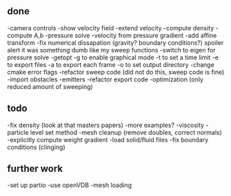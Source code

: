 ## done
-camera controls
-show velocity field
-extend velocity
-compute density
-compute A,b
-pressure solve
-velocity from pressure gradient
-add affine transform
-fix numerical dissapation (gravity? boundary conditions?) spoiler alert it was something dumb like my sweep functions
-switch to eigen for pressure solve
-getopt
    -g to enable graphical mode
    -t to set a time limit
    -e to export files
    -a to export each frame
    -o to set output directory
-change cmake error flags
-refactor sweep code (did not do this, sweep code is fine)
-import obstacles
-emitters
-refactor export code
-optimization (only reduced amount of sweeping)

## todo
-fix density (look at that masters papers)
-more examples?
-viscosity
-particle level set method
-mesh cleanup (remove doubles, correct normals)
-explicitly compute weight gradient
-load solid/fluid files
-fix boundary conditions (clinging)

## further work
-set up partio
-use openVDB
-mesh loading